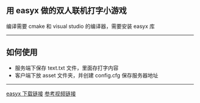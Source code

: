 ## 用 easyx 做的双人联机打字小游戏

编译需要 cmake 和 visual studio 的编译器，需要安装 easyx 库

---
## 如何使用
* 服务端下保存 text.txt 文件，里面存打字内容 
* 客户端下放 asset 文件夹，并创建 config.cfg 保存服务器地址

---

[easyx 下载链接](<(https://easyx.cn/)>)
[参考视频链接](https://www.bilibili.com/video/BV1yjsoeREdZ)
